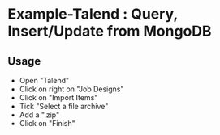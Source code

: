 # Example-Talend : Query, Insert/Update from MongoDB

## Usage
- Open "Talend"
- Click on right on "Job Designs"
- Click on "Import Items"
- Tick "Select a file archive"
- Add a ".zip"
- Click on "Finish"
